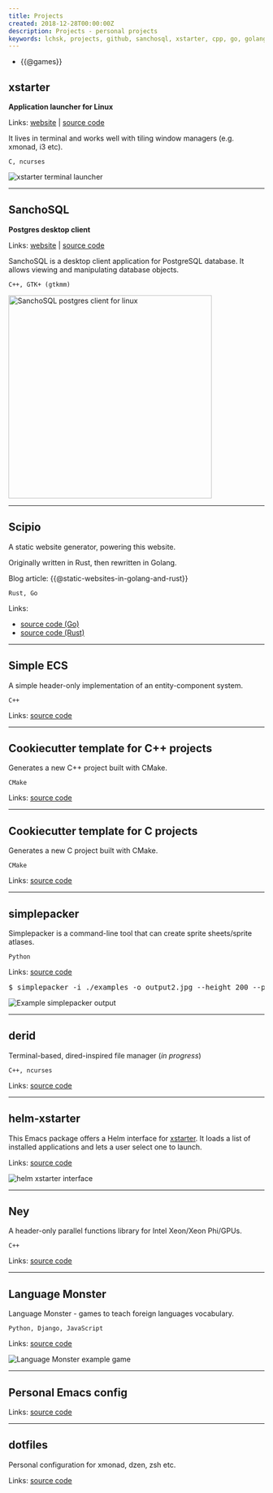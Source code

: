 ```yaml
---
title: Projects
created: 2018-12-28T00:00:00Z
description: Projects - personal projects
keywords: lchsk, projects, github, sanchosql, xstarter, cpp, go, golang, c, gamedev
---
```


- {{@games}}

<h2>xstarter</h2>

**Application launcher for Linux**

Links: <a href="https://lchsk.com/xstarter" title="xstarter website">website</a> | <a href="https://github.com/lchsk/xstarter" title="xstarter source code">source code</a>

It lives in terminal and works well with tiling window managers (e.g. xmonad, i3 etc).

<code>C, ncurses</code>

![xstarter terminal launcher](./data/projects/xstarter.png "xstarter application launcher for linux")

<hr/>

<h2>SanchoSQL</h2>

**Postgres desktop client**

Links: <a href="https://lchsk.com/sanchosql" title="SanchoSQL website">website</a> | <a href="https://github.com/lchsk/sanchosql" title="SanchoSQL source code">source code</a>

SanchoSQL is a desktop client application for PostgreSQL database. It allows viewing and manipulating database objects.

<code>C++, GTK+ (gtkmm)</code>

<a title="Postgres client for linux" href="./data/projects/sanchosql.png"><img height="400" src="./data/projects/sanchosql.png" title="SanchoSQL postgres client" alt="SanchoSQL postgres client for linux"/></a>

<hr/>

<h2>Scipio</h2>

A static website generator, powering this website.

Originally written in Rust, then rewritten in Golang.

Blog article: {{@static-websites-in-golang-and-rust}}

<code>Rust, Go</code>

Links:

- <a href="https://github.com/lchsk/scipio" title="scipio static website generator">source code (Go)</a>
- <a href="https://github.com/lchsk/scipio-rust" title="scipio static website generator">source code (Rust)</a>

<hr/>

<h2>Simple ECS</h2>

A simple header-only implementation of an entity-component system.

<code>C++</code>

Links: <a href="https://github.com/lchsk/simple-ecs" title="entity component system C++">source code</a>

<hr/>

<h2>Cookiecutter template for C++ projects</h2>

Generates a new C++ project built with CMake.

<code>CMake</code>

Links: <a href="https://github.com/lchsk/cookiecutter-cpp-project" title="cookiecutter C++ template sfml boost">source code</a>

<hr/>

<h2>Cookiecutter template for C projects</h2>

Generates a new C project built with CMake.

<code>CMake</code>

Links: <a href="https://github.com/lchsk/cookiecutter-c-project" title="cookiecutter C template glib ncurses">source code</a>

<hr/>

<h2>simplepacker</h2>

Simplepacker is a command-line tool that can create sprite sheets/sprite atlases.

<code>Python</code>

Links: <a href="https://github.com/lchsk/simplepacker" title="simplepacker - spritesheets and sprite atlases">source code</a>

<pre>$ simplepacker -i ./examples -o output2.jpg --height 200 --padding 5 --json</pre>

![Example simplepacker output](./data/projects/simplepacker.jpg "simplepacker example output")

<hr/>

<h2>derid</h2>

Terminal-based, dired-inspired file manager (*in progress*)

<code>C++, ncurses</code>

Links: <a href="https://github.com/lchsk/derid" title="derid dired c++ terminal file manager">source code</a>

<hr/>

<h2>helm-xstarter</h2>

This Emacs package offers a Helm interface for [xstarter](https://lchsk.com/xstarter). It loads a list of installed applications and lets a user select one to launch.

Links: <a href="https://github.com/lchsk/helm-xstarter" title="xstarter helm">source code</a>

![helm xstarter interface](./data/projects/helm_xstarter.png)

<hr/>

<h2>Ney</h2>

A header-only parallel functions library for Intel Xeon/Xeon Phi/GPUs.

<code>C++</code>

Links: [source code](https://github.com/lchsk/ney "ney A header-only parallel functions library for Intel Xeon/Xeon Phi/GPUs ")

<hr/>

<h2>Language Monster</h2>

Language Monster - games to teach foreign languages vocabulary.

<code>Python, Django, JavaScript</code>

Links: <a href="https://github.com/lchsk/language-monster" title="Language Monster games">source code</a>

![Language Monster example game](./data/projects/language_monster.png)

<hr/>

<h2>Personal Emacs config</h2>

Links: <a href="https://github.com/lchsk/emacs.d" title="emacs config">source code</a>

<hr/>

<h2>dotfiles</h2>

Personal configuration for xmonad, dzen, zsh etc.

Links: <a href="https://github.com/lchsk/dotfiles" title="dotfiles xmonad">source code</a>


